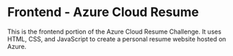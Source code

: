 # Frontend - Azure Cloud Resume

This is the frontend portion of the Azure Cloud Resume Challenge. It uses HTML, CSS, and JavaScript to create a personal resume website hosted on Azure.
